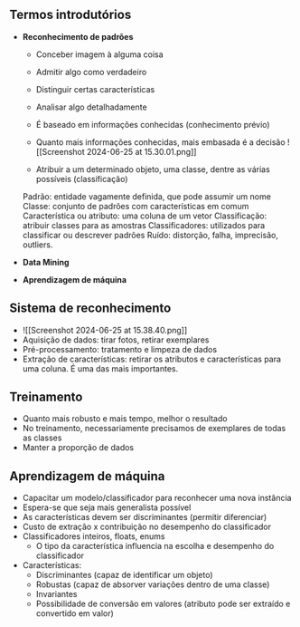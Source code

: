 ## Termos introdutórios
- **Reconhecimento de padrões**
	- Conceber imagem à alguma coisa
	- Admitir algo como verdadeiro
	- Distinguir certas características
	- Analisar algo detalhadamente
	- É baseado em informações conhecidas (conhecimento prévio)
	- Quanto mais informações conhecidas, mais embasada é a decisão
	![[Screenshot 2024-06-25 at 15.30.01.png]]

	 - Atribuir a um determinado objeto, uma classe, dentre as várias possíveis (classificação)

	Padrão: entidade vagamente definida, que pode assumir um nome
	Classe: conjunto de padrões com características em comum
	Característica ou atributo: uma coluna de um vetor
	Classificação: atribuir classes para as amostras
	Classificadores: utilizados para classificar ou descrever padrões
	Ruído: distorção, falha, imprecisão, outliers.
	
	 
- **Data Mining**
- **Aprendizagem de máquina**

## Sistema de reconhecimento
- ![[Screenshot 2024-06-25 at 15.38.40.png]]
- Aquisição de dados: tirar fotos, retirar exemplares
- Pré-processamento: tratamento e limpeza de dados
- Extração de características: retirar os atributos e características para uma coluna. É uma das mais importantes.

## Treinamento
- Quanto mais robusto e mais tempo, melhor o resultado
- No treinamento, necessariamente precisamos de exemplares de todas as classes
- Manter a proporção de dados

## Aprendizagem de máquina
- Capacitar um modelo/classificador para reconhecer uma nova instância
- Espera-se que seja mais generalista possível
- As características devem ser discriminantes (permitir diferenciar)
- Custo de extração x contribuição no desempenho do classificador
- Classificadores inteiros, floats, enums
	- O tipo da característica influencia na escolha e desempenho do classificador
- Características:
	- Discriminantes (capaz de identificar um objeto)
	- Robustas (capaz de absorver variações dentro de uma classe)
	- Invariantes
	- Possibilidade de conversão em valores (atributo pode ser extraído e convertido em valor)

